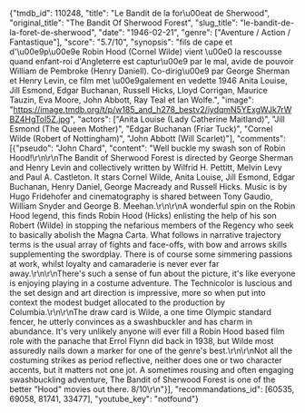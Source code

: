 {"tmdb_id": 110248, "title": "Le Bandit de la for\u00eat de Sherwood", "original_title": "The Bandit Of Sherwood Forest", "slug_title": "le-bandit-de-la-foret-de-sherwood", "date": "1946-02-21", "genre": ["Aventure / Action / Fantastique"], "score": "5.7/10", "synopsis": "fils de cape et d'\u00e9p\u00e9e Robin Hood (Cornel Wilde) vient \u00e0 la rescousse quand enfant-roi d'Angleterre est captur\u00e9 par le mal, avide de pouvoir William de Pembroke (Henry Daniell). Co-dirig\u00e9 par George Sherman et Henry Levin, ce film met \u00e9galement en vedette 1946 Anita Louise, Jill Esmond, Edgar Buchanan, Russell Hicks, Lloyd Corrigan, Maurice Tauzin, Eva Moore, John Abbott, Ray Teal et Ian Wolfe.", "image": "https://image.tmdb.org/t/p/w185_and_h278_bestv2/iydqmN5YExgWJk7rWBZ4HgTol5Z.jpg", "actors": ["Anita Louise (Lady Catherine Maitland)", "Jill Esmond (The Queen Mother)", "Edgar Buchanan (Friar Tuck)", "Cornel Wilde (Robert of Nottingham)", "John Abbott (Will Scarlet)"], "comments": [{"pseudo": "John Chard", "content": "Well buckle my swash son of Robin Hood!\r\n\r\nThe Bandit of Sherwood Forest is directed by George Sherman and Henry Levin and collectively written by Wilfrid H. Pettitt, Melvin Levy and Paul A. Castleton. It stars Cornel Wilde, Anita Louise, Jill Esmond, Edgar Buchanan, Henry Daniel, George Macready and Russell Hicks. Music is by Hugo Fridehofer and cinematography is shared between Tony Gaudio, William Snyder and George B. Meehan.\r\n\r\nA wonderful spin on the Robin Hood legend, this finds Robin Hood (Hicks) enlisting the help of his son Robert (Wilde) in stopping the nefarious members of the Regency who seek to basically abolish the Magna Carta. What follows in narrative trajectory terms is the usual array of fights and face-offs, with bow and arrows skills supplementing the swordplay. There is of course some simmering passions at work, whilst loyalty and camaraderie is never ever far away.\r\n\r\nThere's such a sense of fun about the picture, it's like everyone is enjoying playing in a costume adventure. The Technicolor is luscious and the set design and art direction is impressive, more so when put into context the modest budget allocated to the production by Columbia.\r\n\r\nThe draw card is Wilde, a one time Olympic standard fencer, he utterly convinces as a swashbuckler and has charm in abundance. It's very unlikely anyone will ever fill a Robin Hood based film role with the panache that Errol Flynn did back in 1938, but Wilde most assuredly nails down a marker for one of the genre's best.\r\n\r\nNot all the costuming strikes as period reflective, neither does one or two character accents, but it matters not one jot. A sometimes rousing and often engaging swashbuckling adventure, The Bandit of Sherwood Forest is one of the better \"Hood\" movies out there. 8/10\r\n"}], "recommandations_id": [60535, 69058, 81741, 33477], "youtube_key": "notfound"}